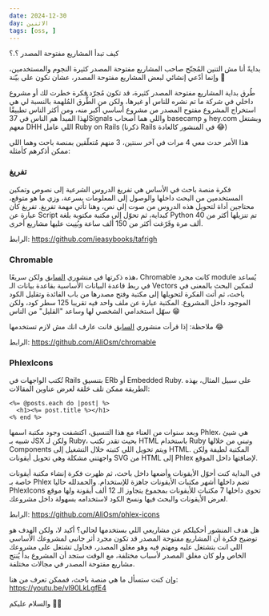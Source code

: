 ```yaml
---
date: 2024-12-30
day: الاثنين
tags: [oss, ]
---
```


كيف تبدأ المشاريع مفتوحة المصدر ؟.؟

بدايةً أنا مش التنين المُجنّح صاحب المشاريع مفتوحة المصدر كثيرة النجوم والمستخدمين، وإنما أدّعي إنشائي لبعض المشاريع مفتوحة المصدر، عشان نكون على بيّنة 👀

طُرق بداية المشاريع مفتوحة المصدر كثيرة، قد تكون مُجرّد فكرة خطرت لك أو مشروع داخلي في شركة ما تم نشره للناس أو غيرها، ولكن من الطُّرق المُلهمة بالنسبة لي هي استخراج المشروع مفتوح المصدر من مشروع أساسي أكبر منه، ومن أكثر الناس تطبيقًا لهذا المبدأ هم الناس في 37Signals واللي هما أصحاب basecamp و hey.com وبشتغل معهم DHH اللي عامل Ruby on Rails (ذكرنا Rails في المنشور كالعادة 😂)

هذا الأمر حدث معي 4 مرات في آخر سنتين، 3 منهم مُتعلّقين بمنصة باحث وهما اللي ممكن أذكرهم كأمثلة:

### تفريغ

فكرة منصة باحث في الأساس هي تفريغ الدروس الشرعية إلى نصوص وتمكين المستخدمين من البحث داخلها والوصول إلى المعلومات بسرعة، وزي ما هو متوقع، محتاجين أداة لتحويل هذه الدروس من صوت إلى نص، وهنا تأتي مهمة تفريغ. تفريغ كان عبارة عن Script كبداية، ثم تحوّل إلى مكتبة مكتوبة بلغة Python تم تنزيلها أكثر من 40 ألف مرة وفَرّغت أكثر من 150 ألف ساعة وبُنِيت عليها مشاريع أخرى.

الرابط: https://github.com/ieasybooks/tafrigh

### Chromable

هذه ذكرتها في منشوري [السابق]([https://t.me/programmerskhan/12](https://github.com/AliOsm/posts/blob/main/2024-12-29/post.md)) ولكن سريعًا، Chromable كانت مجرد module يُساعد في ربط قاعدة البيانات الأساسية بقاعدة بيانات الـ Vectors لتمكين البحث بالمعنى في باحث، ثم أتت الفكرة لتحويلها إلى مكتبة وفتح مصدرها من باب الفائدة وتقليل الكود الموجود داخل المشروع. المكتبة عبارة عن ملف واحد فيه تقريبا 125 سطر كود، ولكن سهّل استخدامي الشخصي لها وساعد "القليل" من الناس 😁

ملاحظة: إذا قرأت منشوري [السابق]([https://t.me/programmerskhan/12](https://github.com/AliOsm/posts/blob/main/2024-12-29/post.md)) فانت عارف انك مش لازم تستخدمها 😂

الرابط: https://github.com/AliOsm/chromable

### PhlexIcons

تُكتب الواجهات في Rails بتنسيق ERb أو Embedded Ruby. على سبيل المثال، بهذه الطريقة ممكن تلف حَلقة لعرض عناوين المقالات:

```erb
<%= @posts.each do |post| %>
  <h1><%= post.title %></h1>
<% end %>
```

وبعد سنوات من العناء مع هذا التنسيق، اكتشفت وجود مكتبة اسمها Phlex، هي شيئ شبيه بـ JSX ولكن لـ Ruby، بحيث تقدر تكتب HTML باستخدام Ruby وتبني من خلالها Components ويتم تحويل اللي كتبته خلال التشغيل إلى HTML. المكتبة لطيفة ولكن واجهتني مشكلة وهي تحويل أيقونات SVG من HTML إلى Phlex لإضافتها داخل الموقع.

في البداية كنت أحوّل الأيقونات وأضعها داخل باحث، ثم ظهرت فكرة إنشاء مكتبة أيقونات خاصة بـ Phlex تضم داخلها أشهر مكتبات الأيقونات جاهزة للإستخدام. والحمدلله حاليا PhlexIcons تحوي داخلها 7 مكتبات للأيقونات بمجموع يتجاوز الـ 12 ألف أيقونة ولها موقع لعرض الأيقونات والبحث فيها ونسخ الكود لاستخدامه بسهولة داخل مشروعك.

الرابط: https://github.com/AliOsm/phlex-icons

هل هدف المنشور أحكيلكم عن مشاريعي اللي بستخدمها لحالي؟ أكيد لا، ولكن الهدف هو توضيح فكرة أن المشاريع مفتوحة المصدر قد تكون مجرد أثر جانبي لمشروعك الأساسي اللي انت بتشتغل عليه ومهتم فيه وهو مغلق المصدر، فحاول تشتغل على مشروعك الخاص ولو كان مغلق المصدر لأسباب مختلفة، مع الوقت ستجد أن المشروع بدأ يُنتج مشاريع مفتوحة المصدر في مجالات مختلفة.

وإن كنت ستسأل ما هي منصة باحث، فممكن تعرف من هنا:  
https://youtu.be/vl90LkLgfE4

والسلام عليكم 👋🏻
